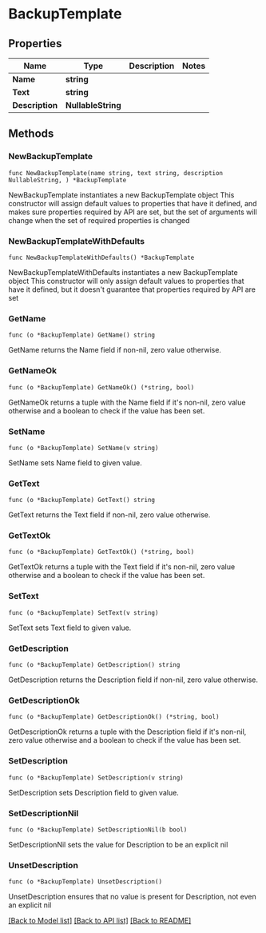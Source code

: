 # BackupTemplate

## Properties

Name | Type | Description | Notes
------------ | ------------- | ------------- | -------------
**Name** | **string** |  | 
**Text** | **string** |  | 
**Description** | **NullableString** |  | 

## Methods

### NewBackupTemplate

`func NewBackupTemplate(name string, text string, description NullableString, ) *BackupTemplate`

NewBackupTemplate instantiates a new BackupTemplate object
This constructor will assign default values to properties that have it defined,
and makes sure properties required by API are set, but the set of arguments
will change when the set of required properties is changed

### NewBackupTemplateWithDefaults

`func NewBackupTemplateWithDefaults() *BackupTemplate`

NewBackupTemplateWithDefaults instantiates a new BackupTemplate object
This constructor will only assign default values to properties that have it defined,
but it doesn't guarantee that properties required by API are set

### GetName

`func (o *BackupTemplate) GetName() string`

GetName returns the Name field if non-nil, zero value otherwise.

### GetNameOk

`func (o *BackupTemplate) GetNameOk() (*string, bool)`

GetNameOk returns a tuple with the Name field if it's non-nil, zero value otherwise
and a boolean to check if the value has been set.

### SetName

`func (o *BackupTemplate) SetName(v string)`

SetName sets Name field to given value.


### GetText

`func (o *BackupTemplate) GetText() string`

GetText returns the Text field if non-nil, zero value otherwise.

### GetTextOk

`func (o *BackupTemplate) GetTextOk() (*string, bool)`

GetTextOk returns a tuple with the Text field if it's non-nil, zero value otherwise
and a boolean to check if the value has been set.

### SetText

`func (o *BackupTemplate) SetText(v string)`

SetText sets Text field to given value.


### GetDescription

`func (o *BackupTemplate) GetDescription() string`

GetDescription returns the Description field if non-nil, zero value otherwise.

### GetDescriptionOk

`func (o *BackupTemplate) GetDescriptionOk() (*string, bool)`

GetDescriptionOk returns a tuple with the Description field if it's non-nil, zero value otherwise
and a boolean to check if the value has been set.

### SetDescription

`func (o *BackupTemplate) SetDescription(v string)`

SetDescription sets Description field to given value.


### SetDescriptionNil

`func (o *BackupTemplate) SetDescriptionNil(b bool)`

 SetDescriptionNil sets the value for Description to be an explicit nil

### UnsetDescription
`func (o *BackupTemplate) UnsetDescription()`

UnsetDescription ensures that no value is present for Description, not even an explicit nil

[[Back to Model list]](../README.md#documentation-for-models) [[Back to API list]](../README.md#documentation-for-api-endpoints) [[Back to README]](../README.md)


